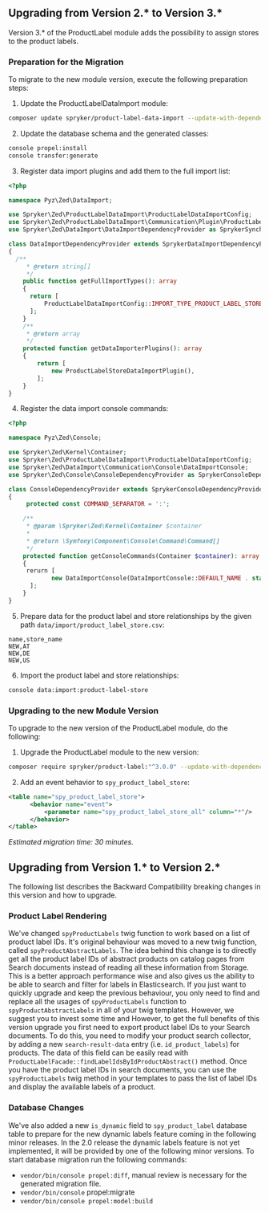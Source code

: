 ## Upgrading from Version 2.* to Version 3.*
Version 3.* of the ProductLabel module adds the possibility to assign stores to the product labels.

### Preparation for the Migration
To migrate to the new module version, execute the following preparation steps:

1. Update the ProductLabelDataImport module:
```Bash
composer update spryker/product-label-data-import --update-with-dependencies
```
2. Update the database schema and the generated classes:
```Bash
console propel:install
console transfer:generate
```
3. Register data import plugins and add them to the full import list:
```PHP
<?php

namespace Pyz\Zed\DataImport;

use Spryker\Zed\ProductLabelDataImport\ProductLabelDataImportConfig;
use Spryker\Zed\ProductLabelDataImport\Communication\Plugin\ProductLabelStoreDataImportPlugin;
use Spryker\Zed\DataImport\DataImportDependencyProvider as SprykerSynchronizationDependencyProvider;

class DataImportDependencyProvider extends SprykerDataImportDependencyProvider
{
  /**
     * @return string[]
     */
    public function getFullImportTypes(): array
    {
      return [
          ProductLabelDataImportConfig::IMPORT_TYPE_PRODUCT_LABEL_STORE,
      ];
    }
    /**
     * @return array
     */
    protected function getDataImporterPlugins(): array
    {
        return [
            new ProductLabelStoreDataImportPlugin(),
        ];
    }
}
```
4. Register the data import console commands:
```PHP
<?php

namespace Pyz\Zed\Console;

use Spryker\Zed\Kernel\Container;
use Spryker\Zed\ProductLabelDataImport\ProductLabelDataImportConfig;
use Spryker\Zed\DataImport\Communication\Console\DataImportConsole;
use Spryker\Zed\Console\ConsoleDependencyProvider as SprykerConsoleDependencyProvider;

class ConsoleDependencyProvider extends SprykerConsoleDependencyProvider
{
     protected const COMMAND_SEPARATOR = ':';

    /**
     * @param \Spryker\Zed\Kernel\Container $container
     *
     * @return \Symfony\Component\Console\Command\Command[]
     */
    protected function getConsoleCommands(Container $container): array
    {
     rerurn [
            new DataImportConsole(DataImportConsole::DEFAULT_NAME . static::COMMAND_SEPARATOR . ProductLabelDataImportConfig::IMPORT_TYPE_PRODUCT_LABEL_STORE),
      ];
    }
}
```
5. Prepare data for the product label and store relationships by the given path `data/import/product_label_store.csv`:
```
name,store_name
NEW,AT
NEW,DE
NEW,US
```
6. Import the product label and store relationships:
```Bash
console data:import:product-label-store
```
### Upgrading to the new Module Version
To upgrade to the new version of the ProductLabel module, do the following:

1. Upgrade the ProductLabel module to the new version:
```Bash
composer require spryker/product-label:"^3.0.0" --update-with-dependencies
```
2. Add an event behavior to `spy_product_label_store`:
```XML
<table name="spy_product_label_store">
      <behavior name="event">
          <parameter name="spy_product_label_store_all" column="*"/>
      </behavior>
</table>
```

*Estimated migration time: 30 minutes.*

## Upgrading from Version 1.* to Version 2.*
The following list describes the Backward Compatibility breaking changes in this version and how to upgrade.

### Product Label Rendering
We've changed `spyProductLabels` twig function to work based on a list of product label IDs. It's original behaviour was moved to a new twig function, called `spyProductAbstractLabels`. The idea behind this change is to directly get all the product label IDs of abstract products on catalog pages from Search documents instead of reading all these information from Storage. This is a better approach performance wise and also gives us the ability to be able to search and filter for labels in Elasticsearch.
If you just want to quickly upgrade and keep the previous behaviour, you only need to find and replace all the usages of `spyProductLabels` function to `spyProductAbstractLabels` in all of your twig templates.
However, we suggest you to invest some time and
However, to get the full benefits of this version upgrade you first need to export product label IDs to your Search documents. To do this, you need to modify your product search collector, by adding a new `search-result-data` entry (i.e. `id_product_labels`) for products. The data of this field can be easily read with `ProductLabelFacade::findLabelIdsByIdProductAbstract()` method.
Once you have the product label IDs in search documents, you can use the `spyProductLabels` twig method in your templates to pass the list of label IDs and display the available labels of a product.

### Database Changes
We've also added a new `is_dynamic` field to `spy_product_label` database table to prepare for the new dynamic labels feature coming in the following minor releases. In the 2.0 release the dynamic labels feature is not yet implemented, it will be provided by one of the following minor versions.
To start database migration run the following commands:
* `vendor/bin/console propel:diff`, manual review is necessary for the generated migration file.
* `vendor/bin/console` propel:migrate
* `vendor/bin/console propel:model:build`